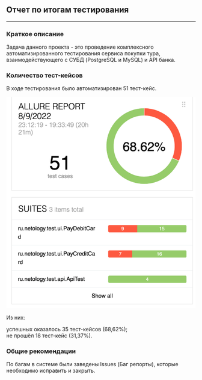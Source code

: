 ## Отчет по итогам тестирования
___
### Краткое описание
Задача данного проекта  - это проведение комплексного автоматизированного тестирования сервиса покупки тура, взаимодействующего с СУБД (PostgreSQL и MySQL) и API банка.


### Количество тест-кейсов
В ходе тестирования было автоматизирован 51 тест-кейс.

![](pictures/AllureReport2022-08-09.png)

Из них:

успешных оказалось 35 тест-кейсов (68,62%);  
не прошёл 18 тест-кейс (31,37%).

### Общие рекомендации
По багам в системе были заведены Issues (Баг репорты), которые необходимо исправить и закрыть.
